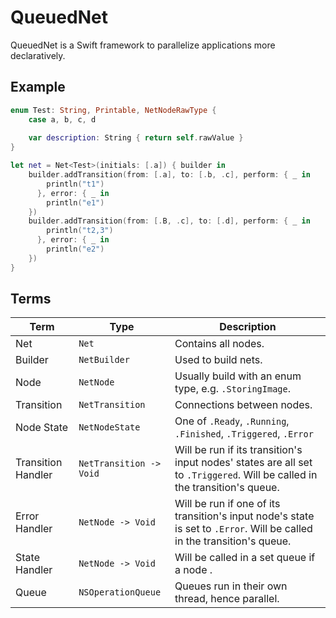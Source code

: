 # QueuedNet
QueuedNet is a Swift framework to parallelize applications more declaratively. 

## Example
```swift
enum Test: String, Printable, NetNodeRawType {
    case a, b, c, d
    
    var description: String { return self.rawValue }
}

let net = Net<Test>(initials: [.a]) { builder in
    builder.addTransition(from: [.a], to: [.b, .c], perform: { _ in
        println("t1")
      }, error: { _ in
        println("e1")
    })
    builder.addTransition(from: [.B, .c], to: [.d], perform: { _ in
        println("t2,3")
      }, error: { _ in
        println("e2")
    })
}
```

## Terms
Term                | Type	                  | Description
--------------------|-------------------------|--------------------
Net                 | `Net`                   | Contains all nodes.
Builder             | `NetBuilder`            | Used to build nets.
Node                | `NetNode`               | Usually build with an enum type, e.g. `.StoringImage`.
Transition          | `NetTransition`         | Connections between nodes. 
Node State          | `NetNodeState`          | One of `.Ready`, `.Running`, `.Finished`, `.Triggered`, `.Error` 
Transition Handler  | `NetTransition -> Void` | Will be run if its transition's input nodes' states are all set to `.Triggered`. Will be called in the transition's queue.
Error Handler       | `NetNode -> Void`       | Will be run if one of its transition's input node's state is set to `.Error`. Will be called in the transition's queue.
State Handler       | `NetNode -> Void`       | Will be called in a set queue if a node .
Queue               | `NSOperationQueue`      | Queues run in their own thread, hence parallel.

